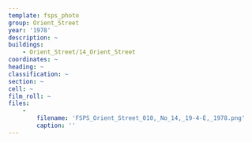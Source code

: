 ```yaml
---
template: fsps_photo
group: Orient_Street
year: '1978'
description: ~
buildings:
    - Orient_Street/14_Orient_Street
coordinates: ~
heading: ~
classification: ~
section: ~
cell: ~
film_roll: ~
files:
    -
        filename: 'FSPS_Orient_Street_010,_No_14,_19-4-E,_1978.png'
        caption: ''
---
```


